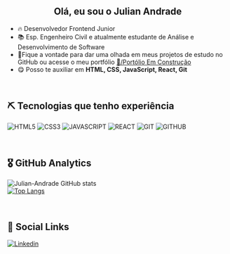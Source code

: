 <h2 align="center"> Olá, eu sou o Julian Andrade </h2>

- 🔥 Desenvolvedor Frontend Junior
- 📚 Esp. Engenheiro Civil e atualmente estudante de Análise e Desenvolvimento de Software
- 🎇Fique a vontade para dar uma olhada em meus projetos de estudo no GitHub ou acesse o meu portfólio [🧱/Portólio Em Construção]()
- 😋 Posso te auxiliar em **HTML, CSS, JavaScript, React, Git**

<br>

## ⛏ Tecnologias que tenho experiência

<img alt="HTML5" src="https://img.shields.io/badge/HTML5-E34F26?style=for-the-badge&logo=html5&logoColor=white"> <img alt="CSS3" src="https://img.shields.io/badge/CSS3-1572B6?style=for-the-badge&logo=css3&logoColor=white"> <img alt="JAVASCRIPT" src="https://img.shields.io/badge/JavaScript-F7DF1E?style=for-the-badge&logo=javascript&logoColor=black"> <img alt="REACT" src="https://img.shields.io/badge/React-20232A?style=for-the-badge&logo=react&logoColor=61DAFB"> <img alt="GIT" src="https://img.shields.io/badge/Git-d63f03?style=for-the-badge&logo=git&logoColor=white"> <img alt="GITHUB" src="https://img.shields.io/badge/GitHub-000000?style=for-the-badge&logo=github&logoColor=white">

<br>

## 🎖 GitHub Analytics


![Julian-Andrade GitHub stats](https://github-readme-stats.vercel.app/api?username=julian-andrade&show_icons=true&theme=dracula&border_color=0d1116&line_height=26)
<br>
[![Top Langs](https://github-readme-stats.vercel.app/api/top-langs/?username=julian-andrade&layout=default&theme=dracula&border_color=0d1116&card_width=495)](https://github.com/julian-andrade/github-readme-stats)

<br>

## 📧 Social Links

[![Linkedin](https://img.shields.io/badge/LinkedIn-0b66c2?style=for-the-badge&logo=linkedin&logoColor=white)](https://www.linkedin.com/in/julian-andrade/)
